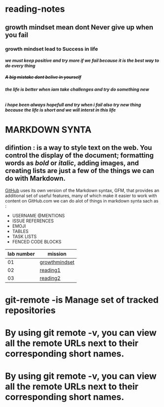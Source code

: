 # reading-notes
## growth mindset mean dont Never give up when you fail
### **growth mindset lead to Success in life**
#### *we must keep positive and try more if we fail because it is the best way to do every thing* 
##### ~~A big mistake dont belive in yourself~~ 
###### **the life is better when iam take _challenges_ and try do something new**
###### ***i hope been always hopefull and try when i fail also try new thing because the life is short and we will interst in this life***


# MARKDOWN SYNTA 
## difintion : is a way to style text on the web. You control the display of the document; formatting words as _bold_ or *italic*, adding images, and creating lists are just a few of the things we can do with Markdown.
[GitHub](https://github.com/) uses its own version of the Markdown syntax, GFM, that provides an additional set of useful features, many of which make it easier to work with content on GitHub.com 
we can do alot of things in markdown synta sach as :
- USERNAME @MENTIONS
- ISSUE REFERENCES
- EMOJI
- TABLES
- TASK LISTS
- FENCED CODE BLOCKS


**lab number** | **mission** 
--------------- |   -------------
01 | [growthmindset](https://hamzeh27.github.io/reading-notes/growthmindset)
02 | [reading1](https://hamzeh27.github.io/reading-notes/reading1)
03 | [reading2](https://hamzeh27.github.io/reading-notes/reading2)


# git-remote -is Manage set of tracked repositories
# By using git remote -v, you can view all the remote URLs next to their corresponding short names.
# By using git remote -v, you can view all the remote URLs next to their corresponding short names.
